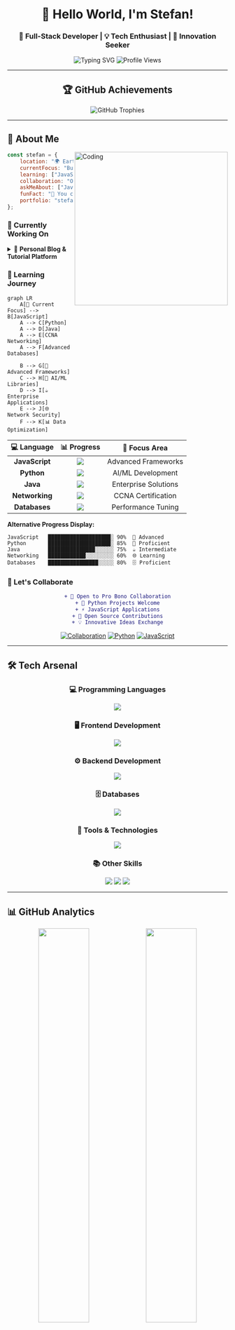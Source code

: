 <div align="center">
  
# 👋 Hello World, I'm Stefan! 

### 🚀 Full-Stack Developer | 💡 Tech Enthusiast | 🌟 Innovation Seeker

<img src="https://readme-typing-svg.herokuapp.com?font=Fira+Code&weight=500&size=24&pause=1000&color=36BCF7&center=true&vCenter=true&width=600&lines=Welcome+to+my+GitHub+Profile!;Full-Stack+Developer;Always+Learning+New+Technologies;Building+Amazing+Web+Applications;Open+Source+Contributor" alt="Typing SVG" />

<img src="https://komarev.com/ghpvc/?username=stefanlnt23&label=Profile%20views&color=0e75b6&style=for-the-badge" alt="Profile Views" />

</div>

---

<div align="center">

## 🏆 GitHub Achievements

<img src="https://github-profile-trophy.vercel.app/?username=stefanlnt23&theme=radical&no-frame=false&no-bg=false&margin-w=4&row=1" alt="GitHub Trophies" />

</div>

---

## 💫 About Me

<img align="right" alt="Coding" width="350" src="https://cdn.dribbble.com/users/1162077/screenshots/3848914/programmer.gif">

```javascript
const stefan = {
    location: "🌍 Earth",
    currentFocus: "Building stefanlenta.org",
    learning: ["JavaScript", "Python", "Java", "CCNA", "Advanced Databases"],
    collaboration: "Open to pro bono Python & JS projects",
    askMeAbout: ["JavaScript", "Python", "Full-Stack Development"],
    funFact: "🐋 You can hear a blue whale's heartbeat from over 2 miles away!",
    portfolio: "stefanlenta.org"
};
```

### 🔭 Currently Working On

<details>
<summary>📝 <strong>Personal Blog & Tutorial Platform</strong></summary>
<br>

🚀 Building a comprehensive resource at **[stefanlenta.org](https://stefanlenta.org)**
- 📚 Creating helpful tutorials and guides
- 💻 Developing interactive web applications  
- 🎨 Designing user-friendly interfaces
- 📱 Implementing responsive design principles

</details>

### 🌱 Learning Journey

```mermaid
graph LR
    A[🎯 Current Focus] --> B[JavaScript]
    A --> C[Python] 
    A --> D[Java]
    A --> E[CCNA Networking]
    A --> F[Advanced Databases]
    
    B --> G[🚀 Advanced Frameworks]
    C --> H[🤖 AI/ML Libraries] 
    D --> I[☕ Enterprise Applications]
    E --> J[🌐 Network Security]
    F --> K[📊 Data Optimization]
```

<div align="center">

| 💻 **Language** | 📊 **Progress** | 🎯 **Focus Area** |
|:---:|:---:|:---:|
| **JavaScript** | ![](https://img.shields.io/badge/90%25-Advanced-brightgreen?style=flat-square) | Advanced Frameworks |
| **Python** | ![](https://img.shields.io/badge/85%25-Proficient-green?style=flat-square) | AI/ML Development |
| **Java** | ![](https://img.shields.io/badge/75%25-Intermediate-yellow?style=flat-square) | Enterprise Solutions |
| **Networking** | ![](https://img.shields.io/badge/60%25-Learning-orange?style=flat-square) | CCNA Certification |
| **Databases** | ![](https://img.shields.io/badge/80%25-Proficient-green?style=flat-square) | Performance Tuning |

</div>

**Alternative Progress Display:**

```
JavaScript   ████████████████████░ 90%  🚀 Advanced
Python       ████████████████████░ 85%  🐍 Proficient  
Java         ███████████████░░░░░░ 75%  ☕ Intermediate
Networking   ████████████░░░░░░░░░ 60%  🌐 Learning
Databases    ████████████████░░░░░ 80%  🗄️ Proficient
```

### 👯 Let's Collaborate

<div align="center">

```diff
+ 🤝 Open to Pro Bono Collaboration
+ 🐍 Python Projects Welcome
+ ⚡ JavaScript Applications
+ 🌟 Open Source Contributions
+ 💡 Innovative Ideas Exchange
```

</div>

<div align="center">
  
[![Collaboration](https://img.shields.io/badge/Looking%20for-Collaboration-brightgreen?style=for-the-badge&logo=handshake&logoColor=white)](mailto:stefanlenta@gmail.com)
[![Python](https://img.shields.io/badge/Python-Projects-blue?style=for-the-badge&logo=python&logoColor=white)](mailto:stefanlenta@gmail.com)
[![JavaScript](https://img.shields.io/badge/JavaScript-Applications-yellow?style=for-the-badge&logo=javascript&logoColor=black)](mailto:stefanlenta@gmail.com)

</div>

---

## 🛠️ Tech Arsenal

<div align="center">

### 💻 Programming Languages
<img src="https://skillicons.dev/icons?i=js,python,java,html,css" />

### 🖥️ Frontend Development
<img src="https://skillicons.dev/icons?i=react,bootstrap,figma" />

### ⚙️ Backend Development
<img src="https://skillicons.dev/icons?i=nodejs,express" />

### 🗄️ Databases
<img src="https://skillicons.dev/icons?i=mysql,postgresql,mongodb,sqlite" />

### 🔧 Tools & Technologies
<img src="https://skillicons.dev/icons?i=git,docker,linux,bash,postman" />

### 📚 Other Skills
<img src="https://img.shields.io/badge/OpenCV-27338e?style=for-the-badge&logo=OpenCV&logoColor=white" />
<img src="https://img.shields.io/badge/Selenium-43B02A?style=for-the-badge&logo=Selenium&logoColor=white" />
<img src="https://img.shields.io/badge/MariaDB-003545?style=for-the-badge&logo=mariadb&logoColor=white" />

</div>

---

## 📊 GitHub Analytics

<div align="center">
  
<img width="48%" src="https://github-readme-stats.vercel.app/api?username=stefanlnt23&show_icons=true&theme=radical&hide_border=true&count_private=true" />
<img width="48%" src="https://github-readme-streak-stats.herokuapp.com/?user=stefanlnt23&theme=radical&hide_border=true" />

</div>

<div align="center">
  
<img width="60%" src="https://github-readme-stats.vercel.app/api/top-langs/?username=stefanlnt23&layout=compact&theme=radical&hide_border=true&langs_count=8" />

</div>

---

## 🌐 Connect With Me

<div align="center">

<a href="https://linkedin.com/in/stefan-lenta">
  <img src="https://img.shields.io/badge/LinkedIn-0077B5?style=for-the-badge&logo=linkedin&logoColor=white" alt="LinkedIn" />
</a>
<a href="https://stefanlenta.org">
  <img src="https://img.shields.io/badge/Portfolio-FF5722?style=for-the-badge&logo=google-chrome&logoColor=white" alt="Portfolio" />
</a>
<a href="mailto:stefanlenta@gmail.com">
  <img src="https://img.shields.io/badge/Email-D14836?style=for-the-badge&logo=gmail&logoColor=white" alt="Email" />
</a>
<a href="https://fb.com/stefan%20lenta">
  <img src="https://img.shields.io/badge/Facebook-1877F2?style=for-the-badge&logo=facebook&logoColor=white" alt="Facebook" />
</a>

</div>

---

<div align="center">

## 🎯 Goals for 2025

```
📈 Contribute to 50+ open source projects
🔧 Master advanced JavaScript frameworks
🏗️ Build 10 full-stack applications
📚 Complete CCNA certification
🌟 Grow stefanlenta.org community
```

</div>

---

<div align="center">

### 💭 Quote of the Day
<img src="https://quotes-github-readme.vercel.app/api?type=horizontal&theme=radical" alt="Random Dev Quote" />

</div>

---

<div align="center">

**✨ "Code is like humor. When you have to explain it, it's bad." – Cory House ✨**

<img src="https://capsule-render.vercel.app/api?type=waving&color=gradient&height=100&section=footer" />

</div>
